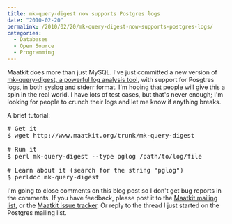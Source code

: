 ```yaml
---
title: mk-query-digest now supports Postgres logs
date: "2010-02-20"
permalink: /2010/02/20/mk-query-digest-now-supports-postgres-logs/
categories:
  - Databases
  - Open Source
  - Programming
---
```

Maatkit does more than just MySQL. I've just committed a new version of [mk-query-digest, a powerful log analysis tool][1], with support for Posgtres logs, in both syslog and stderr format. I'm hoping that people will give this a spin in the real world. I have lots of test cases, but that's never enough; I'm looking for people to crunch their logs and let me know if anything breaks.

A brief tutorial:

<pre>
# Get it
$ wget http://www.maatkit.org/trunk/mk-query-digest

# Run it
$ perl mk-query-digest --type pglog /path/to/log/file

# Learn about it (search for the string "pglog")
$ perldoc mk-query-digest
</pre> 
I'm going to close comments on this blog post so I don't get bug reports in the comments. If you have feedback, please post it to the [Maatkit mailing list][2], or the [Maatkit issue tracker][3]. Or reply to the thread I just started on the Postgres mailing list.

 [1]: http://www.maatkit.org/doc/mk-query-digest.html
 [2]: http://groups.google.com/group/maatkit-discuss
 [3]: http://code.google.com/p/maatkit/issues/list
